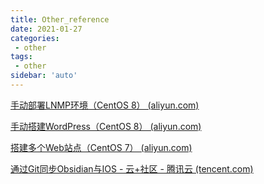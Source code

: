 ```yaml
---
title: Other_reference
date: 2021-01-27
categories:
 - other
tags:
 - other
sidebar: 'auto'
---
```


[手动部署LNMP环境（CentOS 8） (aliyun.com)](https://help.aliyun.com/document_detail/173042.html)

[手动搭建WordPress（CentOS 8） (aliyun.com)](https://help.aliyun.com/document_detail/184111.html)

[搭建多个Web站点（CentOS 7） (aliyun.com)](https://help.aliyun.com/document_detail/171730.html)

[通过Git同步Obsidian与IOS - 云+社区 - 腾讯云 (tencent.com)](https://cloud.tencent.com/developer/article/1877515)
